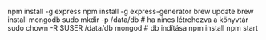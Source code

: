npm install -g express
npm install -g express-generator
brew update
brew install mongodb
sudo mkdir -p /data/db     # ha nincs létrehozva a könyvtár
sudo chown -R $USER /data/db
mongod                     # db indítása
npm install
npm start